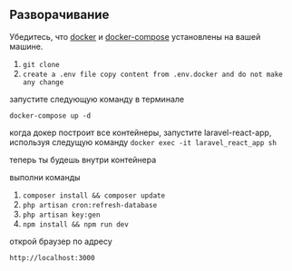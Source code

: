 ## Разворачивание
Убедитесь, что  [docker](https://docs.docker.com/install/) и [docker-compose](https://docs.docker.com/compose/install/) установлены на вашей машине.

1. `git clone`
2. `create a .env file copy content from .env.docker and do not make any change`

запустите следующую команду в терминале
```
docker-compose up -d
```

когда докер построит все контейнеры, запустите laravel-react-app, используя следущую команду
`docker exec -it laravel_react_app sh`

теперь ты будешь внутри контейнера

выполни команды
1. `composer install && composer update`
2. `php artisan cron:refresh-database`
3. `php artisan key:gen`
4. `npm install && npm run dev`

открой браузер по адресу

`http://localhost:3000`


